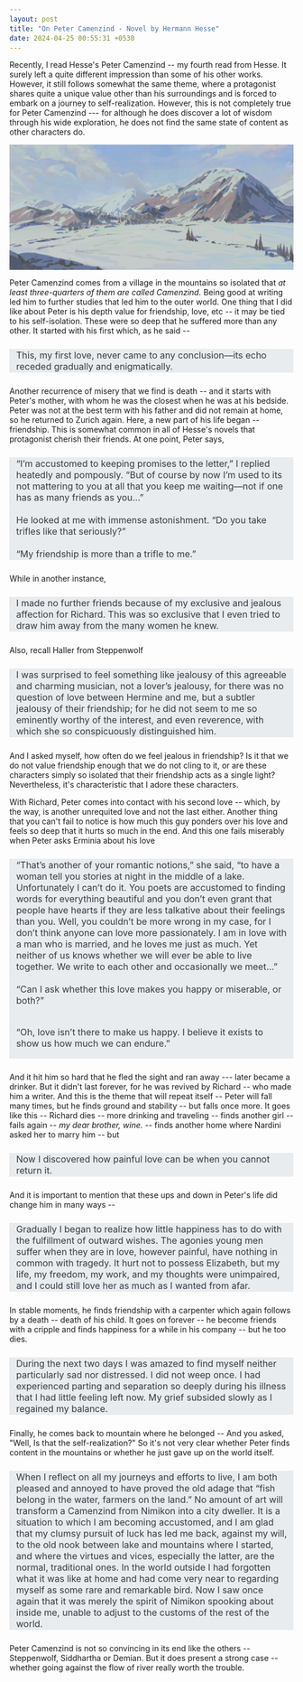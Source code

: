 ```yaml
---
layout: post
title: "On Peter Camenzind - Novel by Hermann Hesse"
date: 2024-04-25 00:55:31 +0530
---
```


<style>

.centered-image {
	display: block;
	margin: 0 auto;
	max-width: 100%; /* Adjust the width as needed */
}

img
{
	max-width: 15%;
}

.image-left, .image-right
{
	margin: 1em 0;
}
@media (min-width: 20em)
{
	.image-left, .image-right
	{
		display: flex;
		align-items: center;
	}

	.image-left img
	{
		margin-right: 1em;
		float: left; /* fallback */
	}

	.image-right img
	{
		order: 1;
		margin-left: 1em;
		float: right; /* fallback */
	}
	
	/* clearfix for fallback */
	.image-left::after,
	.image-right::after
	{
		content: "";
  	display: block;
		clear: both;
	}
}

@media (min-width: 30em)
{
	.image-left img, .image-right img
	{
		flex-shrink: 0;
	}
}


blockquote {
    /* border-left: 7px solid #b83131; */
	font-style: normal;
	color: #343A40;
    background: #E9ECEF;
    margin: 1.5em 0px;
    padding: 1px 10px;
	font-size: 16px;
    /* quotes:"\201C""\201D""\2018""\2019"; */
}

</style>


Recently, I read Hesse's Peter Camenzind -- my fourth read from Hesse. It surely left a quite different impression than some of his other works. However, it still follows somewhat the same theme, where a protagonist shares quite a unique value other than his surroundings and is forced to embark on a journey to self-realization. However, this is not completely true for Peter Camenzind --- for although he does discover a lot of wisdom through his wide exploration, he does not find the same state of content as other characters do. 

<img src="/blogs/img/snow_mountain.jpg" alt="Image 1" class="centered-image">



Peter Camenzind comes from a village in the mountains so isolated that <i> at least three-quarters of them are called Camenzind.</i> Being good at writing led him to further studies that led him to the outer world. One thing that I did like about Peter is his depth value for friendship, love, etc -- it may be tied to his self-isolation. These were so deep that he suffered more than any other. It started with his first which, as he said -- 

<blockquote>
This, my first love, never came to any conclusion—its echo receded gradually and enigmatically.
</blockquote>

Another recurrence of misery that we find is death -- and it starts with Peter's mother, with whom he was the closest when he was at his bedside. Peter was not at the best term with his father and did not remain at home, so he returned to Zurich again. Here, a new part of his life began -- friendship. This is somewhat common in all of Hesse's novels that protagonist cherish their friends. At one point, Peter says,
<blockquote>
“I’m accustomed to keeping promises to the letter,” I replied heatedly and pompously. “But of course by now I’m used to its not mattering to you at all that you keep me waiting—not if one has as many friends as you…”<br>
<br>
He looked at me with immense astonishment. “Do you take trifles like that seriously?”<br>
<br>
“My friendship is more than a trifle to me.”

</blockquote>

While in another instance,

<blockquote>
I made no further friends because of my exclusive and jealous affection for Richard. This was so exclusive that I even tried to draw him away from the many women he knew.
</blockquote>
Also, recall Haller from Steppenwolf 

<blockquote>
 I was surprised to feel something like jealousy of this agreeable and charming musician, not a lover’s jealousy, for there was no question of love between Hermine and me, but a subtler jealousy of their friendship; for he did not seem to me so eminently worthy of the interest, and even reverence, with which she so conspicuously distinguished him.
</blockquote>
And I asked myself, how often do we feel jealous in friendship? Is it that we do not value friendship enough that we do not cling to it, or are these characters simply so isolated that their friendship acts as a single light? Nevertheless, it's characteristic that I adore these characters.

With Richard, Peter comes into contact with his second love -- which, by the way, is another unrequited love and not the last either. Another thing that you can't fail to notice is how much this guy ponders over his love and feels so deep that it hurts so much in the end. And this one fails miserably when Peter asks Erminia about his love

<blockquote>
  “That’s another of your romantic notions,” she said, “to have a woman tell you stories at night in the middle of a lake. Unfortunately I can’t do it. You poets are accustomed to finding words for everything beautiful and you don’t even grant that people have hearts if they are less talkative about their feelings than you. Well, you couldn’t be more wrong in my case, for I don’t think anyone can love more passionately. I am in love with a man who is married, and he loves me just as much. Yet neither of us knows whether we will ever be able to live together. We write to each other and occasionally we meet…” <br>
<br>
  “Can I ask whether this love makes you happy or miserable, or both?” <br>
  <br>
  <p style = "color: '#'8338EC !important"> “Oh, love isn’t there to make us happy. I believe it exists to show us how much we can endure.” </p>
</blockquote>
And it hit him so hard that he fled the sight and ran away --- later became a drinker. But it didn't last forever, for he was revived by Richard -- who made him a writer. And this is the theme that will repeat itself -- Peter will fall many times, but he finds ground and stability -- but falls once more. It goes like this -- Richard dies -- more drinking and traveling -- finds another girl -- fails again -- <i> my dear brother, wine.</i> -- finds another home where Nardini asked her to marry him -- but
<blockquote>
Now I discovered how painful love can be when you cannot return it.
</blockquote>
And it is important to mention that these ups and down in Peter's life did change him in many ways --
<blockquote>
Gradually I began to realize how little happiness has to do with the fulfillment of outward wishes. The agonies young men suffer when they are in love, however painful, have nothing in common with tragedy. It hurt not to possess Elizabeth, but my life, my freedom, my work, and my thoughts were unimpaired, and I could still love her as much as I wanted from afar.
</blockquote>
In stable moments, he finds friendship with a carpenter which again follows by a death -- death of his child. It goes on forever -- he become friends with a cripple and finds happiness for a while in his company -- but he too dies.
<blockquote>
 During the next two days I was amazed to find myself neither particularly sad nor distressed. I did not weep once. I had experienced parting and separation so deeply during his illness that I had little feeling left now. My grief subsided slowly as I regained my balance.
</blockquote>
Finally, he comes back to mountain where he belonged -- And you asked, "Well, Is that the self-realization?" So it's not very clear whether Peter finds content in the mountains or whether he just gave up on the world itself. 
<blockquote>
  When I reflect on all my journeys and efforts to live, I am both pleased and annoyed to have proved the old adage that “fish belong in the water, farmers on the land.” No amount of art will transform a Camenzind from Nimikon into a city dweller. It is a situation to which I am becoming accustomed, and I am glad that my clumsy pursuit of luck has led me back, against my will, to the old nook between lake and mountains where I started, and where the virtues and vices, especially the latter, are the normal, traditional ones. In the world outside I had forgotten what it was like at home and had come very near to regarding myself as some rare and remarkable bird. Now I saw once again that it was merely the spirit of Nimikon spooking about inside me, unable to adjust to the customs of the rest of the world.
</blockquote>
Peter Camenzind is not so convincing in its end like the others -- Steppenwolf, Siddhartha or Demian. But it does present a strong case -- whether going against the flow of river really worth the trouble. 



